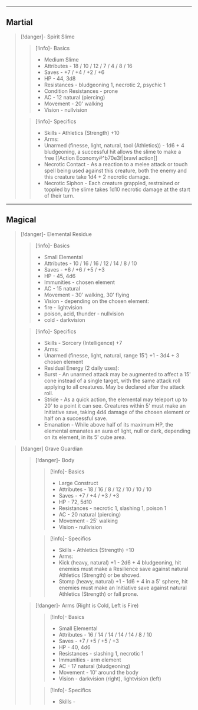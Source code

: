 - - -
## Martial

>[!danger]- Spirit Slime
>>[!info]- Basics
>>* Medium Slime
>>* Attributes - 18 / 10 / 12 / 7 / 4 / 8 / 16
>>* Saves - +7 / +4 / +2 / +6
>>* HP - 44, 3d8
>>* Resistances - bludgeoning 1, necrotic 2, psychic 1
>>* Condition Resistances - prone
>>* AC - 12 natural (piercing)
>>* Movement - 20' walking
>>* Vision - nullvision
>
>>[!info]- Specifics
>>* Skills - Athletics (Strength) +10
>>* Arms:
>>	* Unarmed (finesse, light, natural, tool (Athletics)) - 1d6 + 4 bludgeoning, a successful hit allows the slime to make a free [[Action Economy#^b70e3f|brawl action]]
>>* Necrotic Contact - As a reaction to a melee attack or touch spell being used against this creature, both the enemy and this creature take 1d4 + 2 necrotic damage.
>>* Necrotic Siphon - Each creature grappled, restrained or toppled by the slime takes 1d10 necrotic damage at the start of their turn.

-- - - -
## Magical

>[!danger]- Elemental Residue
>>[!info]- Basics
>>* Small Elemental
>>* Attributes - 10 / 16 / 16 / 12 / 14 / 8 / 10  
>>* Saves - +6 / +6 / +5 / +3
>>* HP - 45, 4d6
>>* Immunities - chosen element
>>* AC - 15 natural
>>* Movement - 30' walking, 30' flying
>>* Vision - depending on the chosen element:
>>	* fire - lightvision
>>	* poison, acid, thunder - nullvision
>>	* cold - darkvision
>
>>[!info]- Specifics
>>* Skills - Sorcery (Intelligence) +7
>>* Arms:
>>	* Unarmed (finesse, light, natural, range 15') +1 - 3d4 + 3 chosen element
>>* Residual Energy (2 daily uses):
>>	* Burst - An unarmed attack may be augmented to affect a 15' cone instead of a single target, with the same attack roll applying to all creatures. May be declared after the attack roll.
>>	* Stride - As a quick action, the elemental may teleport up to 20' to a point it can see. Creatures within 5' must make an Initiative save, taking 4d4 damage of the chosen element or half on a successful save.
>>* Emanation - While above half of its maximum HP, the elemental emanates an aura of light, null or dark, depending on its element, in its 5' cube area.

>[!danger] Grave Guardian
>>[!danger]- Body
>>>[!info]- Basics
>>>* Large Construct
>>>* Attributes - 18 / 16 / 8 / 12 / 10 / 10 / 10
>>>* Saves - +7 / +4 / +3 / +3
>>>* HP - 72, 5d10
>>>* Resistances - necrotic 1, slashing 1, poison 1
>>>* AC - 20 natural (piercing)
>>>* Movement - 25' walking
>>>* Vision - nullvision
>>
>>>[!info]- Specifics
>>>* Skills - Athletics (Strength) +10
>>>* Arms:
>>>	* Kick (heavy, natural) +1 - 2d6 + 4 bludgeoning, hit enemies must make a Resilience save against natural Athletics (Strength) or be shoved.
>>>	* Stomp (heavy, natural) +1 - 1d6 + 4 in a 5' sphere, hit enemies must make an Initiative save against natural Athletics (Strength) or fall prone.
>
>>[!danger]- Arms (Right is Cold, Left is Fire)
>>>[!info]- Basics
>>>* Small Elemental
>>>* Attributes - 16 / 14 / 14 / 14 / 14 / 8 / 10
>>>* Saves - +7 / +5 / +5 / +3
>>>* HP - 40, 4d6
>>>* Resistances - slashing 1, necrotic 1
>>>* Immunities - arm element
>>>* AC - 17 natural (bludgeoning)
>>>* Movement - 10' around the body
>>>* Vision - darkvision (right), lightvision (left)
>>
>>>[!info]- Specifics
>>>* Skills - 